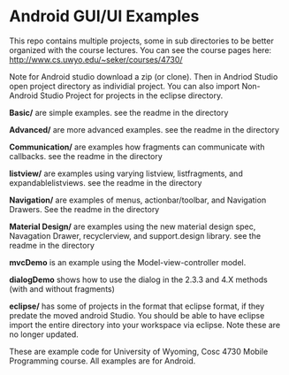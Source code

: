 Android GUI/UI Examples
===========

This repo contains multiple projects, some in sub directories to be better organized with the course lectures.  You can see the course pages here: http://www.cs.uwyo.edu/~seker/courses/4730/

Note for Android studio download a zip (or clone).  Then in Andriod Studio open project directory as individial project.  You can also import Non-Android Studio Project for projects in the eclipse directory.

<b>Basic/</b> are simple examples.  see the readme in the directory

<b>Advanced/</b> are more advanced examples.   see the readme in the directory

<b>Communication/</b> are examples how fragments can communicate with callbacks. see the readme in the directory

<b>listview/</b> are examples using varying listview, listfragments, and expandablelistviews.  see the readme in the directory

<b>Navigation/</b> are examples of menus, actionbar/toolbar, and Navigation Drawers.  See the readme in the directory

<b>Material Design/</b> are examples using the new material design spec, Navagation Drawer, recyclerview, and support.design library.    see the readme in the directory

<b>mvcDemo</b> is an example using the Model-view-controller model.


<b>dialogDemo</b> shows how to use the dialog in the 2.3.3 and 4.X methods (with and without fragments)


<b>eclipse/</b>  has some of projects in the format that eclipse format, if they predate the moved android Studio.  You should be able to have eclipse import the entire directory into your workspace via eclipse.  Note these are no longer updated.


These are example code for University of Wyoming, Cosc 4730 Mobile Programming course.
All examples are for Android.
